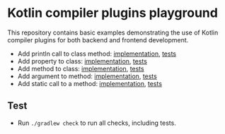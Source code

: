 # Kotlin compiler plugins playground

This repository contains basic examples demonstrating the use of Kotlin compiler plugins for both backend and frontend development.

- Add println call to class method: [implementation](compiler-plugin/src/main/kotlin/addPrint), [tests](compiler-plugin/src/test/kotlin/AddPrintPluginTest.kt)
- Add property to class: [implementation](compiler-plugin/src/main/kotlin/addProperty), [tests](compiler-plugin/src/test/kotlin/AddPropertyPluginTest.kt)
- Add method to class: [implementation](compiler-plugin/src/main/kotlin/addMethod), [tests](compiler-plugin/src/test/kotlin/AddMethodPluginTest.kt)
- Add argument to method: [implementation](compiler-plugin/src/main/kotlin/addMethodArgument), [tests](compiler-plugin/src/test/kotlin/AddMethodArgumentPluginTest.kt)
- Add static call to a method: [implementation](compiler-plugin/src/main/kotlin/addDependencyCallToMethod), [tests](compiler-plugin/src/test/kotlin/AddDependencyCallToMethodPluginTest.kt)

## Test
* Run `./gradlew check` to run all checks, including tests.
